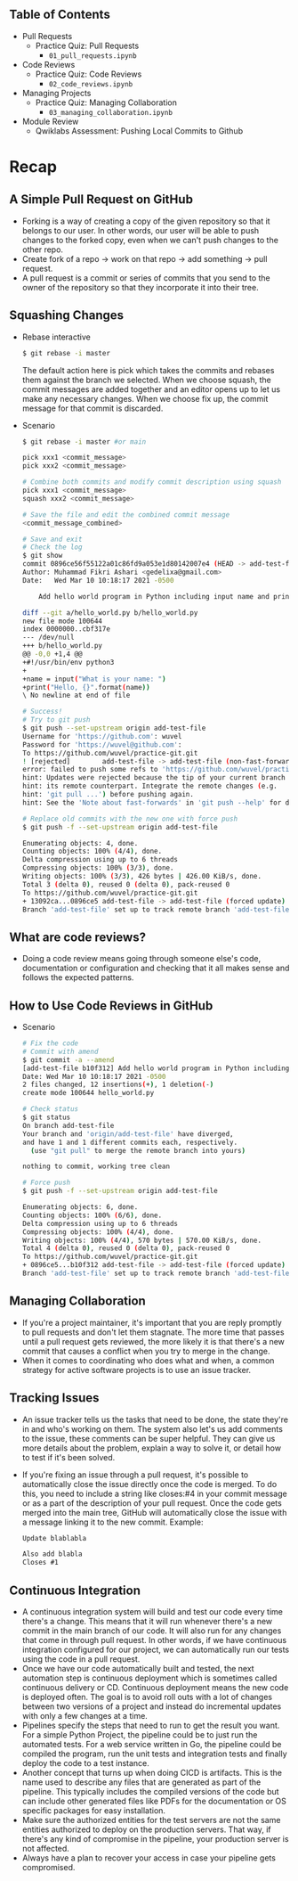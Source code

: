 Table of Contents
-----------------

  * Pull Requests
    * Practice Quiz: Pull Requests <br>
        * `01_pull_requests.ipynb`
  * Code Reviews
    * Practice Quiz: Code Reviews <br>
        * `02_code_reviews.ipynb`
  * Managing Projects
    * Practice Quiz: Managing Collaboration <br>
        * `03_managing_collaboration.ipynb`
  * Module Review
    * Qwiklabs Assessment: Pushing Local Commits to Github


# Recap
## A Simple Pull Request on GitHub
- Forking is a way of creating a copy of the given repository so that it belongs to our user. In other words, our user will be able to push changes to the forked copy, even when we can't push changes to the other repo. 
- Create fork of a repo -> work on that repo -> add something -> pull request.
- A pull request is a commit or series of commits that you send to the owner of the repository so that they incorporate it into their tree. 

## Squashing Changes
- Rebase interactive

  ```bash
  $ git rebase -i master
  ```
  The default action here is pick which takes the commits and rebases them against the branch we selected. When we choose squash, the commit messages are added together and an editor opens up to let us make any necessary changes. When we choose fix up, the commit message for that commit is discarded. 
- Scenario

  ```bash
  $ git rebase -i master #or main

  pick xxx1 <commit_message>
  pick xxx2 <commit_message>

  # Combine both commits and modify commit description using squash
  pick xxx1 <commit_message>
  squash xxx2 <commit_message>

  # Save the file and edit the combined commit message
  <commit_message_combined>

  # Save and exit
  # Check the log
  $ git show                                         
  commit 0896ce56f55122a01c86fd9a053e1d80142007e4 (HEAD -> add-test-file)
  Author: Muhammad Fikri Ashari <gedelixa@gmail.com>
  Date:   Wed Mar 10 10:18:17 2021 -0500

      Add hello world program in Python including input name and print out the name

  diff --git a/hello_world.py b/hello_world.py
  new file mode 100644
  index 0000000..cbf317e
  --- /dev/null
  +++ b/hello_world.py
  @@ -0,0 +1,4 @@
  +#!/usr/bin/env python3
  +
  +name = input("What is your name: ")
  +print("Hello, {}".format(name))
  \ No newline at end of file

  # Success!
  # Try to git push
  $ git push --set-upstream origin add-test-file                                                                                                     128 ⨯
  Username for 'https://github.com': wuvel
  Password for 'https://wuvel@github.com': 
  To https://github.com/wuvel/practice-git.git
  ! [rejected]        add-test-file -> add-test-file (non-fast-forward)
  error: failed to push some refs to 'https://github.com/wuvel/practice-git.git'
  hint: Updates were rejected because the tip of your current branch is behind                                                                               
  hint: its remote counterpart. Integrate the remote changes (e.g.
  hint: 'git pull ...') before pushing again.
  hint: See the 'Note about fast-forwards' in 'git push --help' for details.

  # Replace old commits with the new one with force push
  $ git push -f --set-upstream origin add-test-file                                                                

  Enumerating objects: 4, done.
  Counting objects: 100% (4/4), done.
  Delta compression using up to 6 threads
  Compressing objects: 100% (3/3), done.
  Writing objects: 100% (3/3), 426 bytes | 426.00 KiB/s, done.
  Total 3 (delta 0), reused 0 (delta 0), pack-reused 0
  To https://github.com/wuvel/practice-git.git
  + 13092ca...0896ce5 add-test-file -> add-test-file (forced update)
  Branch 'add-test-file' set up to track remote branch 'add-test-file' from 'origin'.
  ```

## What are code reviews?
- Doing a code review means going through someone else's code, documentation or configuration and checking that it all makes sense and follows the expected patterns. 

## How to Use Code Reviews in GitHub
- Scenario

  ```bash
  # Fix the code
  # Commit with amend
  $ git commit -a --amend                                                                                                                            129 ⨯
  [add-test-file b10f312] Add hello world program in Python including input name and print out the name
  Date: Wed Mar 10 10:18:17 2021 -0500
  2 files changed, 12 insertions(+), 1 deletion(-)
  create mode 100644 hello_world.py

  # Check status
  $ git status           
  On branch add-test-file
  Your branch and 'origin/add-test-file' have diverged,
  and have 1 and 1 different commits each, respectively.
    (use "git pull" to merge the remote branch into yours)

  nothing to commit, working tree clean

  # Force push
  $ git push -f --set-upstream origin add-test-file 

  Enumerating objects: 6, done.
  Counting objects: 100% (6/6), done.
  Delta compression using up to 6 threads
  Compressing objects: 100% (4/4), done.
  Writing objects: 100% (4/4), 570 bytes | 570.00 KiB/s, done.
  Total 4 (delta 0), reused 0 (delta 0), pack-reused 0
  To https://github.com/wuvel/practice-git.git
  + 0896ce5...b10f312 add-test-file -> add-test-file (forced update)
  Branch 'add-test-file' set up to track remote branch 'add-test-file' from 'origin'.
  ```

## Managing Collaboration
-  If you're a project maintainer, it's important that you are reply promptly to pull requests and don't let them stagnate. The more time that passes until a pull request gets reviewed, the more likely it is that there's a new commit that causes a conflict when you try to merge in the change.
-  When it comes to coordinating who does what and when, a common strategy for active software projects is to use an issue tracker.

## Tracking Issues
- An issue tracker tells us the tasks that need to be done, the state they're in and who's working on them. The system also let's us add comments to the issue, these comments can be super helpful. They can give us more details about the problem, explain a way to solve it, or detail how to test if it's been solved. 
- If you're fixing an issue through a pull request, it's possible to automatically close the issue directly once the code is merged. To do this, you need to include a string like closes:#4 in your commit message or as a part of the description of your pull request. Once the code gets merged into the main tree, GitHub will automatically close the issue with a message linking it to the new commit. Example:

  ```md
  Update blablabla

  Also add blabla
  Closes #1
  ```

## Continuous Integration
- A continuous integration system will build and test our code every time there's a change. This means that it will run whenever there's a new commit in the main branch of our code. It will also run for any changes that come in through pull request. In other words, if we have continuous integration configured for our project, we can automatically run our tests using the code in a pull request.
- Once we have our code automatically built and tested, the next automation step is continuous deployment which is sometimes called continuous delivery or CD. Continuous deployment means the new code is deployed often. The goal is to avoid roll outs with a lot of changes between two versions of a project and instead do incremental updates with only a few changes at a time. 
- Pipelines specify the steps that need to run to get the result you want. For a simple Python Project, the pipeline could be to just run the automated tests. For a web service written in Go, the pipeline could be compiled the program, run the unit tests and integration tests and finally deploy the code to a test instance.
- Another concept that turns up when doing CICD is artifacts. This is the name used to describe any files that are generated as part of the pipeline. This typically includes the compiled versions of the code but can include other generated files like PDFs for the documentation or OS specific packages for easy installation. 
- Make sure the authorized entities for the test servers are not the same entities authorized to deploy on the production servers. That way, if there's any kind of compromise in the pipeline, your production server is not affected.
- Always have a plan to recover your access in case your pipeline gets compromised.